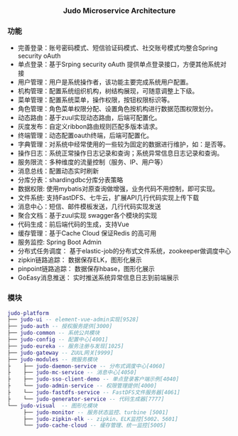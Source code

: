 <h3 align="center">Judo Microservice Architecture</h2> 

### 功能
- 完善登录：账号密码模式、短信验证码模式、社交账号模式均整合Spring security oAuth
- 单点登录：基于Srping security oAuth 提供单点登录接口，方便其他系统对接
- 用户管理：用户是系统操作者，该功能主要完成系统用户配置。
- 机构管理：配置系统组织机构，树结构展现，可随意调整上下级。
- 菜单管理：配置系统菜单，操作权限，按钮权限标识等。
- 角色管理：角色菜单权限分配、设置角色按机构进行数据范围权限划分。
- 动态路由：基于zuul实现动态路由，后端可配置化。
- 灰度发布：自定义ribbon路由规则匹配多版本请求。
- 终端管理：动态配置oauth终端，后端可配置化。
- 字典管理：对系统中经常使用的一些较为固定的数据进行维护，如：是否等。
- 操作日志：系统正常操作日志记录和查询；系统异常信息日志记录和查询。
- 服务限流：多种维度的流量控制（服务、IP、用户等）
- 消息总线：配置动态实时刷新
- 分库分表：shardingdbc分库分表策略
- 数据权限: 使用mybatis对原查询做增强，业务代码不用控制，即可实现。
- 文件系统: 支持FastDFS、七牛云，扩展API几行代码实现上传下载
- 消息中心：短信、邮件模板发送，几行代码实现发送
- 聚合文档：基于zuul实现 swagger各个模块的实现
- 代码生成：前后端代码的生成，支持Vue
- 缓存管理：基于Cache Cloud 保证Redis 的高可用
- 服务监控: Spring Boot Admin
- 分布式任务调度： 基于elastic-job的分布式文件系统，zookeeper做调度中心
- zipkin链路追踪： 数据保存ELK，图形化展示
- pinpoint链路追踪： 数据保存hbase，图形化展示
- GoEasy消息推送： 实时推送系统异常信息日志到前端展示

 ### 模块
``` lua
judo-platform
├── judo-ui -- element-vue-admin实现[9528]
├── judo-auth -- 授权服务提供[3000]
├── judo-common -- 系统公共模块 
├── judo-config -- 配置中心[4001]
├── judo-eureka -- 服务注册与发现[1025]
├── judo-gateway -- ZUUL网关[9999]
├── judo-modules -- 微服务模块
├    ├── judo-daemon-service -- 分布式调度中心[4060]
├    ├── judo-mc-service -- 消息中心[4050]
├    ├── judo-sso-client-demo -- 单点登录客户端示例[4040]
├    └── judo-admin-service -- 权限管理提供[4000]
├    └── judo-fastdfs-service -- FastDFS文件服务器[4061]
├    └── judo-generator-service -- 代码生成器[7777]
└── judo-visual  -- 图形化模块 
     ├── judo-monitor -- 服务状态监控、turbine [5001]
     ├── judo-zipkin-elk -- zipkin、ELK监控[5002、5601]
     └── judo-cache-cloud -- 缓存管理、统一监控[5005]
```